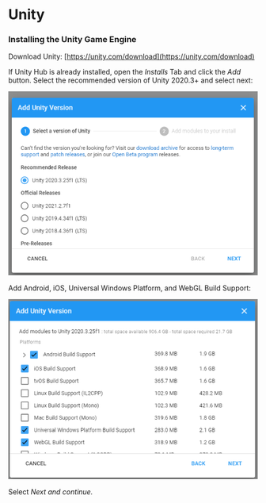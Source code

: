 # Unity

### Installing the Unity Game Engine&#x20;

Download Unity: [https://unity.com/download](https://unity.com/download)

If Unity Hub is already installed, open the _Installs_ Tab and click the _Add_ button. Select the recommended version of Unity 2020.3+ and select next:

![](<../../../.gitbook/assets/image (8) (1) (1).png>)

Add Android, iOS, Universal Windows Platform, and WebGL Build Support:

![](<../../../.gitbook/assets/image (19) (1) (1) (1).png>)

Select _Next and continue._
